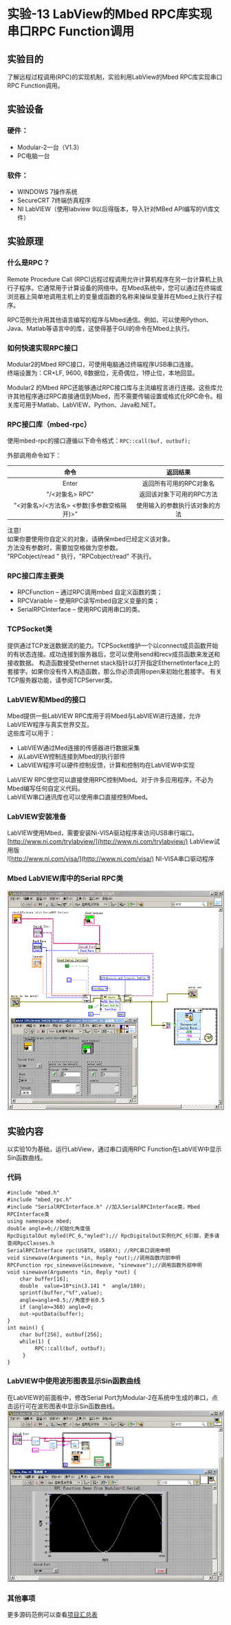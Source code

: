 # 实验-13 LabView的Mbed RPC库实现串口RPC Function调用
## 实验目的
了解远程过程调用(RPC)的实现机制，实验利用LabView的Mbed RPC库实现串口RPC Function调用。
## 实验设备
### 硬件：
+ Modular-2一台（V1.3）
+ PC电脑一台
### 软件：
+ WINDOWS 7操作系统
+ SecureCRT 7终端仿真程序
+ NI LabVIEW（使用labview 9以后得版本，导入针对MBed API编写的VI库文件）
## 实验原理
### 什么是RPC？
Remote Procedure Call (RPC)远程过程调用允许计算机程序在另一台计算机上执行子程序。它通常用于计算设备的网络中。在Mbed系统中，您可以通过在终端或浏览器上简单地调用主机上的变量或函数的名称来操纵变量并在Mbed上执行子程序。

RPC范例允许用其他语言编写的程序与Mbed通信。例如，可以使用Python、Java、Matlab等语言中的库，这使得基于GUI的命令在Mbed上执行。

### 如何快速实现RPC接口
Modular2的Mbed RPC接口，可使用电脑通过终端程序USB串口连接。<br>
终端设置为：CR+LF, 9600, 8数据位，无奇偶位，1停止位，本地回显。

Modular2 的Mbed RPC还能够通过RPC接口库与主流编程言进行连接。这些库允许其他程序通过RPC直接通信到Mbed，而不需要传输设置或格式化RPC命令。相关库可用于Matlab、LabVIEW、Python、Java和.NET。

### RPC接口库（mbed-rpc）
使用mbed-rpc的接口遵循以下命令格式：```RPC::call(buf, outbuf);```

外部调用命令如下：

|命令|返回结果|
| :------:| :------:|
|Enter	|返回所有可用的RPC对象名|
|"/<对象名> RPC"|	返回该对象下可用的RPC方法|
|"<对象名>/<方法名> <参数(多参数空格隔开)>"	|使用输入的参数执行该对象的方法|

注意!<br>
如果你要使用你自定义的对象，请确保mbed已经定义该对象。<br>
方法没有参数时，需要加空格做为空参数。<br>
"RPCobject/read " 执行，"RPCobject/read" 不执行。<br>
### RPC接口库主要类
* RPCFunction – 通过RPC调用mbed 自定义函数的类；
* RPCVariable – 使用RPC读写mbed自定义变量的类；
* SerialRPCInterface – 使用RPC调用串口的类。
### TCPSocket类
提供通过TCP发送数据流的能力。TCPSocket维护一个以connect成员函数开始的有状态连接。成功连接到服务器后，您可以使用send和recv成员函数来发送和接收数据。
构造函数接受ethernet stack指针以打开指定EthernetInterface上的套接字。如果你没有传入构造函数，那么你必须调用open来初始化套接字。
有关TCP服务器功能，请参阅TCPServer类。
### LabVIEW和Mbed的接口
Mbed提供一些LabVIEW RPC库用于将Mbed与LabVIEW进行连接，允许LabVIEW程序与真实世界交互。<br>
这些库可以用于：
+ LabVIEW通过Med连接的传感器进行数据采集
+ 从LabVIEW控制连接到Mbed的执行部件
+ LabVIEW程序可以硬件控制反馈，计算和控制均在LabVIEW中实现

LabVIEW RPC使您可以直接使用RPC控制Mbed。对于许多应用程序，不必为Mbed编写任何自定义代码。<br>
LabVIEW串口通讯库也可以使用串口直接控制Mbed。
### LabVIEW安装准备
LabVIEW使用Mbed，需要安装Ni-VISA驱动程序来访问USB串行端口。<br>
[http://www.ni.com/trylabview/](http://www.ni.com/trylabview/) LabView试用版<br>
![http://www.ni.com/visa/](http://www.ni.com/visa/) NI-VISA串口驱动程序<br>
### Mbed LabVIEW库中的Serial RPC类
![Mbed LabVIEW库中Serial RPC类](./screenshots/Mbed_LVlibrary_Serial_RPC.png)
## 实验内容
以实验10为基础，运行LabView，通过串口调用RPC Function在LabVIEW中显示Sin函数曲线。<br>
### 代码
```
#include "mbed.h"
#include "mbed_rpc.h"
#include "SerialRPCInterface.h" //加入SerialRPCInterface类，Mbed RPCInterface类
using namespace mbed;
double angle=0;//初始化角度值
RpcDigitalOut myled(PC_6,"myled");// RpcDigitalOut实例化PC_6引脚，更多请查阅RpcClasses.h
SerialRPCInterface rpc(USBTX, USBRX); //RPC串口调用申明
void sinewave(Arguments *in, Reply *out);//调用函数内部申明
RPCFunction rpc_sinewave(&sinewave, "sinewave");//调用函数外部申明
void sinewave(Arguments *in, Reply *out) {
    char buffer[16];    
    double  value=10*sin(3.141 *  angle/180);
    sprintf(buffer,"%f",value);
    angle=angle+0.5;//角度步长0.5
    if (angle>=360) angle=0;  
    out->putData(buffer);   
}
int main() {
    char buf[256], outbuf[256];
    while(1) {
         RPC::call(buf, outbuf); 
     }
}
```
### LabVIEW中使用波形图表显示Sin函数曲线
在LabVIEW的前面板中，修改Serial Port为Modular-2在系统中生成的串口，点击运行可在波形图表中显示Sin函数曲线。
![LabVIEW程序框图](./screenshots/labview_sin_rpc_over_serial.png)
### 其他事项
更多源码范例可以查看[项目汇总表](https://github.com/modular2/modular-2/blob/master/software/readme.md)

